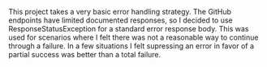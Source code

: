 This project takes a very basic error handling strategy.
The GitHub endpoints have limited documented responses, so I decided
to use ResponseStatusException for a standard error response body. This was used
for scenarios where I felt there was not a reasonable way to continue through a failure.
In a few situations I felt supressing an error in favor of a partial success was better than a total failure.